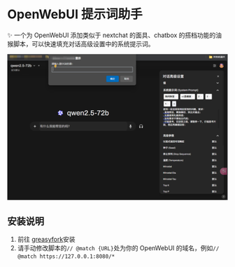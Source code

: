 # OpenWebUI 提示词助手

✨ 一个为 OpenWebUI 添加类似于 nextchat 的面具、chatbox 的搭档功能的油猴脚本，可以快速填充对话高级设置中的系统提示词。

![截图](./assets/example.png)

## 安装说明

1. 前往 [greasyfork](https://greasyfork.org)安装
2. 请手动修改脚本的`// @match {URL}`处为你的 OpenWebUI 的域名，例如`// @match https://127.0.0.1:8080/*`
